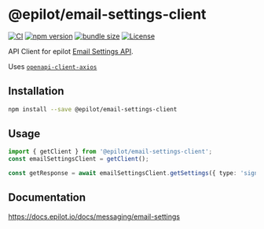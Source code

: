 # @epilot/email-settings-client

[![CI](https://github.com/epilot-dev/sdk-js/workflows/CI/badge.svg)](https://github.com/epilot-dev/sdk-js/actions?query=workflow%3ACI)
[![npm version](https://img.shields.io/npm/v/@epilot/email-settings-client.svg)](https://www.npmjs.com/package/@epilot/email-settings-client)
[![bundle size](https://img.shields.io/bundlephobia/minzip/@epilot/email-settings-client?label=gzip%20bundle)](https://bundlephobia.com/package/@epilot/email-settings-client)
[![License](http://img.shields.io/:license-mit-blue.svg)](https://github.com/epilot-dev/sdk-js/blob/main/LICENSE)

API Client for epilot [Email Settings API](https://docs.epilot.io/api/email-settings).

Uses [`openapi-client-axios`](https://github.com/openapistack/openapi-client-axios)

## Installation

```bash
npm install --save @epilot/email-settings-client
```

## Usage

```typescript
import { getClient } from '@epilot/email-settings-client';
const emailSettingsClient = getClient();

const getResponse = await emailSettingsClient.getSettings({ type: 'signature', id: 'a10bd0ff-4391-4cfc-88ee-b19d718a9bf7' });
```

## Documentation

https://docs.epilot.io/docs/messaging/email-settings


